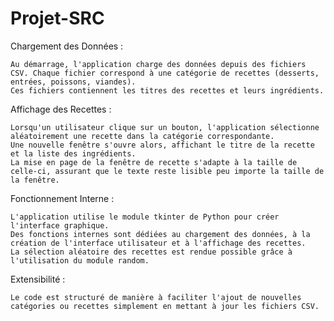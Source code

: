 # Projet-SRC



Chargement des Données :

    Au démarrage, l'application charge des données depuis des fichiers CSV. Chaque fichier correspond à une catégorie de recettes (desserts, entrées, poissons, viandes).
    Ces fichiers contiennent les titres des recettes et leurs ingrédients.




Affichage des Recettes :

    Lorsqu'un utilisateur clique sur un bouton, l'application sélectionne aléatoirement une recette dans la catégorie correspondante.
    Une nouvelle fenêtre s'ouvre alors, affichant le titre de la recette et la liste des ingrédients.
    La mise en page de la fenêtre de recette s'adapte à la taille de celle-ci, assurant que le texte reste lisible peu importe la taille de la fenêtre.




 Fonctionnement Interne :

    L'application utilise le module tkinter de Python pour créer l'interface graphique.
    Des fonctions internes sont dédiées au chargement des données, à la création de l'interface utilisateur et à l'affichage des recettes.
    La sélection aléatoire des recettes est rendue possible grâce à l'utilisation du module random.

Extensibilité :

    Le code est structuré de manière à faciliter l'ajout de nouvelles catégories ou recettes simplement en mettant à jour les fichiers CSV.
